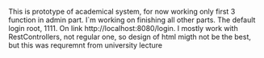 This is prototype of academical system, for now working only first 3 function in admin part. I`m working on finishing all other parts. The default login root, 1111. On link http://localhost:8080/login. I mostly work with RestControllers, not regular one, so design of html migth not be the best, but this was requremnt from university lecture 
